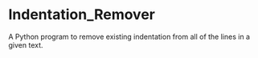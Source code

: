 # Indentation_Remover
A Python program to remove existing indentation from all of the lines in a given text.
